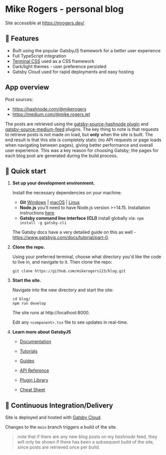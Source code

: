 # Mike Rogers - personal blog

Site accessible at https://mrogers.dev/.

## 🚀 Features

* Built using the popular GatsbyJS framework for a better user experience
* Full TypeScript integration
* [Terminal CSS](https://terminalcss.xyz/) used as a CSS framework
* Dark/light themes - user preference persisted
* Gatsby Cloud used for rapid deployments and easy hosting

## App overview

Post sources:
* https://hashnode.com/@mikerogers
* https://medium.com/@mike.rogers.jet

The posts are retrieved using the [gatsby-source-hashnode plugin](https://www.gatsbyjs.com/plugins/gatsby-source-hashnode/) and [gatsby-source-medium-feed](https://www.gatsbyjs.com/plugins/gatsby-source-medium-feed/) plugins. The key thing to note is that requests to retrieve posts is not made on load, but **only** when the site is built. The end result is that this site is completely static (no API requests or page loads when navigating between pages), giving better performance and overall user experience. This was a key reason for choosing Gatsby; the pages for each blog post are generated during the build process.

## 🚀 Quick start

1.  **Set up your development environment.**

    Install the necessary dependencies on your machine:
    * **Git** [Windows](https://www.atlassian.com/git/tutorials/install-git#windows) | [macOS](https://www.atlassian.com/git/tutorials/install-git#mac-os-x) | [Linux](https://www.atlassian.com/git/tutorials/install-git#linux)
    * **Node.js** you’ll need to have Node.js version >=14.15. Installation instructions [here](https://docs.npmjs.com/downloading-and-installing-node-js-and-npm)
    * **Gatsby command line interface (CLI)** install globally via: ```npm install -g gatsby-cli```

    The Gatsby docs have a very detailed guide on this as well - https://www.gatsbyjs.com/docs/tutorial/part-0.

2.  **Clone the repo.**

    Using your preferred terminal, choose what directory you'd like the code to live in, and navigate to it. Then clone the repo:

    ```shell
    git clone https://github.com/mikerogers123/blog.git
    ```

3.  **Start the site.**

    Navigate into the new directory and start the site:

    ```shell
    cd blog/
    npm run develop
    ```

    The site runs at http://localhost:8000.

    Edit any `<component>.tsx` file to see updates in real-time.

4.  **Learn more about GatsbyJS**

    - [Documentation](https://www.gatsbyjs.com/docs/?utm_source=starter&utm_medium=readme&utm_campaign=minimal-starter-ts)

    - [Tutorials](https://www.gatsbyjs.com/tutorial/?utm_source=starter&utm_medium=readme&utm_campaign=minimal-starter-ts)

    - [Guides](https://www.gatsbyjs.com/tutorial/?utm_source=starter&utm_medium=readme&utm_campaign=minimal-starter-ts)

    - [API Reference](https://www.gatsbyjs.com/docs/api-reference/?utm_source=starter&utm_medium=readme&utm_campaign=minimal-starter-ts)

    - [Plugin Library](https://www.gatsbyjs.com/plugins?utm_source=starter&utm_medium=readme&utm_campaign=minimal-starter-ts)

    - [Cheat Sheet](https://www.gatsbyjs.com/docs/cheat-sheet/?utm_source=starter&utm_medium=readme&utm_campaign=minimal-starter-ts)

## 🚀 Continuous Integration/Delivery

Site is deployed and hosted with [Gatsby Cloud](https://www.gatsbyjs.com/cloud/).

Changes to the `main` branch triggers a build of the site. 

> note that if there are any new blog posts on my _hashnode_ feed, they will only be shown if there has been a subsequent build of the site, since posts are retrieved once per build.
